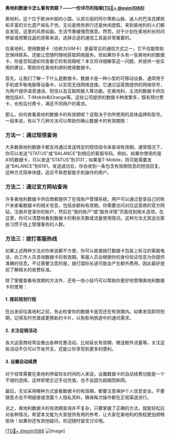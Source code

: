 **奥地利数据卡怎么看有效期？——一份详尽的指南[[TG💪+ @esim1088](https://t.me/s/esim1088)]**

奥地利，这个位于欧洲中部的小国，以其壮丽的阿尔卑斯山脉、迷人的巴洛克建筑和丰富的文化遗产闻名于世。无论是商务旅行还是休闲度假，来到奥地利的人们都会发现，这里的风景如画，生活节奏缓慢而惬意。然而，对于计划在奥地利长时间停留或频繁往返的游客来说，选择合适的通信工具是非常重要的。

在奥地利，使用数据卡（也称为SIM卡）是最常见的通信方式之一。它不仅能帮助您保持联系，还能让您随时随地获取网络服务。但如果你手头有一张奥地利的数据卡，你是否知道如何查看它的有效期呢？本文将详细解答这一问题，并提供一些实用的建议，帮助你在奥地利顺利使用数据卡。

首先，让我们了解一下什么是数据卡。数据卡是一种小型的可移动设备，通常用于手机或平板电脑等设备中，以实现无线网络连接。它通过运营商提供的网络信号，为用户提供语音通话、短信以及互联网接入等功能。在奥地利，主流的数据卡供应商包括A1、T-Mobile和Orange等。这些公司提供的数据卡种类繁多，既有预付费卡，也有后付费卡，满足不同用户的需求。

那么，如何查看奥地利数据卡的有效期呢？这取决于你所使用的具体品牌和型号。一般来说，有以下几种方法可以帮助你确认数据卡的有效期限：

### 方法一：通过短信查询

大多数奥地利数据卡都支持通过发送特定的短信指令来查询有效期。通常情况下，你可以发送“STATUS”或“BALANCE”到相应的客服号码。例如，如果你使用的是A1的数据卡，可以发送“STATUS”到3131；如果是T-Mobile，则可能需要发送“BALANCE”到6161。发送成功后，你会收到一条包含有效期信息的短信回复。这种方式简单快捷，适合不熟悉智能手机操作的用户。

### 方法二：通过官方网站查询

许多奥地利数据卡供应商都提供了在线账户管理系统，用户可以通过登录自己的账户来查看数据卡的相关信息，包括余额和有效期。你需要访问对应运营商的官方网站，注册并登录你的账户，然后在“我的账户”或“服务详情”页面找到相关选项。在这里，你可以清楚地看到数据卡的剩余天数或流量使用情况。这种方法尤其适合那些习惯于线上管理事务的人群。

### 方法三：拨打客服热线

如果上述两种方法对你来说都不方便，你可以直接拨打数据卡包装上标注的客服电话，向工作人员咨询数据卡的有效期。客服人员会根据你的身份验证信息为你提供准确的信息。不过需要注意的是，拨打国际长途可能会产生额外费用，因此最好提前了解相关的收费标准。

除了掌握查看有效期的方法外，还有一些小技巧可以帮助你更好地管理奥地利数据卡的使用：

#### 1. 提前规划行程

在出发前往奥地利之前，务必检查你的数据卡是否还在有效期内。如果发现即将到期，记得及时充值或更换新的卡片，以免影响旅途中的通讯需求。

#### 2. 关注促销活动

各大运营商经常会推出各种优惠活动，比如延长有效期、赠送额外流量等。关注这些活动不仅可以节省开支，还能让你享受到更多的便利。

#### 3. 设置自动续费

对于经常需要在奥地利停留较长时间的人来说，设置数据卡的自动续费功能是一个不错的选择。这样即使忘记手动充值，也不会因为超期而断网。

最后，无论采用哪种方式查看数据卡的有效期，都要注意保护个人信息安全。不要随意点击不明链接或泄露个人隐私资料，确保每次操作都在正规渠道进行。

总之，奥地利数据卡的有效期查询并不复杂，只要掌握了正确的方法，就能轻松应对各种情况。希望本文能为大家提供有用的参考，让大家在奥地利的旅程更加顺畅愉快！如果你还有其他疑问，欢迎随时留言讨论哦。

[[TG💪+ @esim1088](https://t.me/s/esim1088) ![Image](https://i.postimg.cc/4NQfJmqS/Snipaste-2025-05-13-00-14-12.png)]